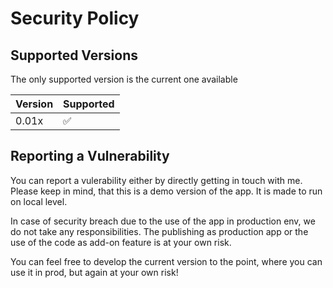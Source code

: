 # Security Policy

## Supported Versions
The only supported version is the current one available

| Version | Supported          |
| ------- | ------------------ |
| 0.01x   | :white_check_mark: |


## Reporting a Vulnerability

You can report a vulerability either by directly getting in touch with me.
Please keep in mind, that this is a demo version of the app. It is made to run on local level.

In case of security breach due to the use of the app in production env, we do not take any responsibilities.
The publishing as production app or the use of the code as add-on feature is at your own risk.

You can feel free to develop the current version to the point, where you can use it in prod, but again at your own risk!
